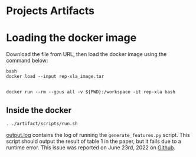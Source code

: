 # Projects Artifacts

# Loading the docker image

Download the file from URL, then load the docker image using the command below:

```
bash
docker load --input rep-xla_image.tar


docker run --rm --gpus all -v ${PWD}:/workspace -it rep-xla bash

```


## Inside the docker

```bash
. ./artifact/scripts/run.sh
```

[output.log](artifact/results/output.log) contains the log of running the `generate_features.py` script. This script should output the result of table 1 in the paper, but it fails due to a runtime error. This issue was reported on June 23rd, 2022 on [Github](https://github.com/AlexJonesNLP/XLAnalysis5K/issues/1).